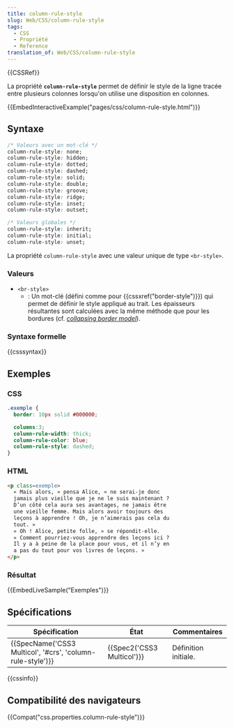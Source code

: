 ```yaml
---
title: column-rule-style
slug: Web/CSS/column-rule-style
tags:
  - CSS
  - Propriété
  - Reference
translation_of: Web/CSS/column-rule-style
---
```

{{CSSRef}}

La propriété **`column-rule-style`** permet de définir le style de la ligne tracée entre plusieurs colonnes lorsqu'on utilise une disposition en colonnes.

{{EmbedInteractiveExample("pages/css/column-rule-style.html")}}

## Syntaxe

```css
/* Valeurs avec un mot-clé */
column-rule-style: none;
column-rule-style: hidden;
column-rule-style: dotted;
column-rule-style: dashed;
column-rule-style: solid;
column-rule-style: double;
column-rule-style: groove;
column-rule-style: ridge;
column-rule-style: inset;
column-rule-style: outset;

/* Valeurs globales */
column-rule-style: inherit;
column-rule-style: initial;
column-rule-style: unset;
```

La propriété `column-rule-style` avec une valeur unique de type `<br-style>`.

### Valeurs

- `<br-style> `
  - : Un mot-clé (défini comme pour {{cssxref("border-style")}}) qui permet de définir le style appliqué au trait. Les épaisseurs résultantes sont calculées avec la même méthode que pour les bordures (cf. _[collapsing border model](https://www.w3.org/TR/CSS2/tables.html#collapsing-borders)_).

### Syntaxe formelle

{{csssyntax}}

## Exemples

### CSS

```css
.exemple {
  border: 10px solid #000000;

  columns:3;
  column-rule-width: thick;
  column-rule-color: blue;
  column-rule-style: dashed;
}
```

### HTML

```html
<p class=exemple>
  « Mais alors, » pensa Alice, « ne serai-je donc
  jamais plus vieille que je ne le suis maintenant ?
  D’un côté cela aura ses avantages, ne jamais être
  une vieille femme. Mais alors avoir toujours des
  leçons à apprendre ! Oh, je n’aimerais pas cela du
  tout. »
  « Oh ! Alice, petite folle, » se répondit-elle.
  « Comment pourriez-vous apprendre des leçons ici ?
  Il y a à peine de la place pour vous, et il n’y en
  a pas du tout pour vos livres de leçons. »
</p>
```

### Résultat

{{EmbedLiveSample("Exemples")}}

## Spécifications

| Spécification                                                                | État                                 | Commentaires         |
| ---------------------------------------------------------------------------- | ------------------------------------ | -------------------- |
| {{SpecName('CSS3 Multicol', '#crs', 'column-rule-style')}} | {{Spec2('CSS3 Multicol')}} | Définition initiale. |

{{cssinfo}}

## Compatibilité des navigateurs

{{Compat("css.properties.column-rule-style")}}
